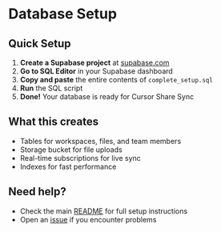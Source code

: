 # Database Setup

## Quick Setup

1. **Create a Supabase project** at [supabase.com](https://supabase.com)
2. **Go to SQL Editor** in your Supabase dashboard
3. **Copy and paste** the entire contents of `complete_setup.sql`
4. **Run** the SQL script
5. **Done!** Your database is ready for Cursor Share Sync

## What this creates

- Tables for workspaces, files, and team members
- Storage bucket for file uploads
- Real-time subscriptions for live sync
- Indexes for fast performance

## Need help?

- Check the main [README](../README.md) for full setup instructions
- Open an [issue](https://github.com/nbrem108/cursor-share-sync/issues) if you encounter problems